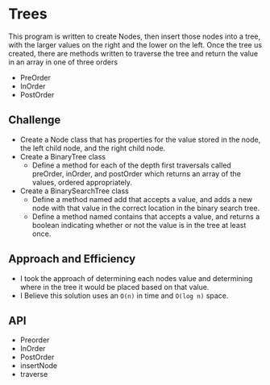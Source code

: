 # Trees

This program is written to create Nodes, then insert those nodes into a tree, with the larger values on the right and the lower on the left.
Once the tree us created, there are methods written to traverse the tree and return the value in an array in one of three orders
  * PreOrder
  * InOrder
  * PostOrder

## Challenge

* Create a Node class that has properties for the value stored in the node, the left child node, and the right child node.
* Create a BinaryTree class
    * Define a method for each of the depth first traversals called preOrder, inOrder, and postOrder which returns an array of the values, ordered appropriately.
* Create a BinarySearchTree class
    * Define a method named add that accepts a value, and adds a new node with that value in the correct location in the binary search tree.
    * Define a method named contains that accepts a value, and returns a boolean indicating whether or not the value is in the tree at least once.
    
## Approach and Efficiency

* I took the approach of determining each nodes value and determining where in the tree it would be placed based on that value.
* I Believe this solution uses an `O(n)` in time and `O(log n)` space.

## API

* Preorder
* InOrder
* PostOrder
* insertNode
* traverse
